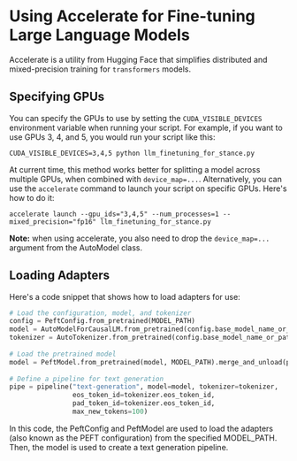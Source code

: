 # Using Accelerate for Fine-tuning Large Language Models  
  
Accelerate is a utility from Hugging Face that simplifies distributed and mixed-precision training for `transformers` models.  
  
## Specifying GPUs  
  
You can specify the GPUs to use by setting the `CUDA_VISIBLE_DEVICES` environment variable when running your script. For example, if you want to use GPUs 3, 4, and 5, you would run your script like this:  

```
CUDA_VISIBLE_DEVICES=3,4,5 python llm_finetuning_for_stance.py
```

At current time, this method works better for splitting a model across multiple GPUs, when combined with `device_map=...`. Alternatively, you can use the `accelerate` command to launch your script on specific GPUs. Here's how to do it:  

```
accelerate launch --gpu_ids="3,4,5" --num_processes=1 --mixed_precision="fp16" llm_finetuning_for_stance.py
```

__Note:__ when using accelerate, you also need to drop the `device_map=...` argument from the AutoModel class.

## Loading Adapters  
  
Here's a code snippet that shows how to load adapters for use:  
  
```python  
# Load the configuration, model, and tokenizer    
config = PeftConfig.from_pretrained(MODEL_PATH)    
model = AutoModelForCausalLM.from_pretrained(config.base_model_name_or_path, trust_remote_code=True, device_map=gpu_index)    
tokenizer = AutoTokenizer.from_pretrained(config.base_model_name_or_path)    
  
# Load the pretrained model    
model = PeftModel.from_pretrained(model, MODEL_PATH).merge_and_unload(progressbar=True)    
  
# Define a pipeline for text generation    
pipe = pipeline("text-generation", model=model, tokenizer=tokenizer,     
                eos_token_id=tokenizer.eos_token_id,    
                pad_token_id=tokenizer.eos_token_id,    
                max_new_tokens=100)
```

In this code, the PeftConfig and PeftModel are used to load the adapters (also known as the PEFT configuration) from the specified MODEL_PATH. Then, the model is used to create a text generation pipeline.  